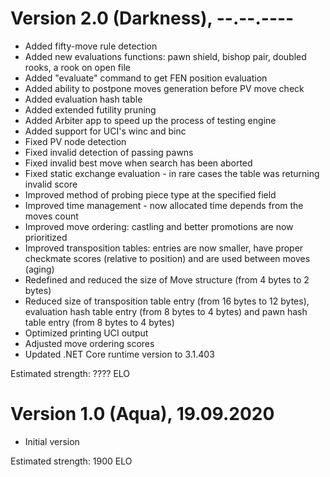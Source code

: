 # Version 2.0 (Darkness), --.--.----
 - Added fifty-move rule detection
 - Added new evaluations functions: pawn shield, bishop pair, doubled rooks, a rook on open file
 - Added "evaluate" command to get FEN position evaluation
 - Added ability to postpone moves generation before PV move check
 - Added evaluation hash table
 - Added extended futility pruning
 - Added Arbiter app to speed up the process of testing engine
 - Added support for UCI's winc and binc
 - Fixed PV node detection
 - Fixed invalid detection of passing pawns
 - Fixed invalid best move when search has been aborted
 - Fixed static exchange evaluation - in rare cases the table was returning invalid score
 - Improved method of probing piece type at the specified field
 - Improved time management - now allocated time depends from the moves count
 - Improved move ordering: castling and better promotions are now prioritized
 - Improved transposition tables: entries are now smaller, have proper checkmate scores (relative to position) and are used between moves (aging)
 - Redefined and reduced the size of Move structure (from 4 bytes to 2 bytes)
 - Reduced size of transposition table entry (from 16 bytes to 12 bytes), evaluation hash table entry (from 8 bytes to 4 bytes) and pawn hash table entry (from 8 bytes to 4 bytes)
 - Optimized printing UCI output
 - Adjusted move ordering scores
 - Updated .NET Core runtime version to 3.1.403

Estimated strength: ???? ELO

# Version 1.0 (Aqua), 19.09.2020
 - Initial version

Estimated strength: 1900 ELO